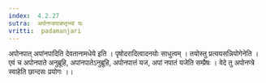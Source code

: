 ```yaml
---
index:  4.2.27
sutra:  अपोनप्त्रपान्नप्तृभ्यां घः
vritti:  padamanjari
---
```


अपोनपात् अपांनपादिति देवतानामधेये इति । पृषोदरादित्वादनयोः साधुत्वम् । तयोस्तु प्रत्ययसन्नियोगेनेति । एवं च अपोनपाते अनुब्रूहि, अपांनपातेऽनुब्रूहि, अपोनपात्तं यज, अपां नपातं यजेति सम्प्रैषः । वेदे तु अपोनप्त्रे स्वाहेति छान्दसः प्रयोगः ।।
